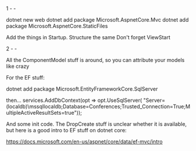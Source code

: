 
1 - -

dotnet new web
dotnet add package Microsoft.AspnetCore.Mvc
dotnet add package Microsoft.AspnetCore.StaticFiles

Add the things in Startup.
Structure the same
Don't forget ViewStart


2 - -

All the ComponentModel stuff is around, so you can attribute your models like crazy

For the EF stuff:

dotnet add package Microsoft.EntityFrameworkCore.SqlServer

then...
services.AddDbContext<ConferenceContext>(opt => opt.UseSqlServer(
                "Server=(localdb)\\mssqllocaldb;Database=Conferences;Trusted_Connection=True;MultipleActiveResultSets=true"));

And some init code. The DropCreate stuff is unclear whether it is available, but here is a good intro to EF stuff on dotnet core:

https://docs.microsoft.com/en-us/aspnet/core/data/ef-mvc/intro

